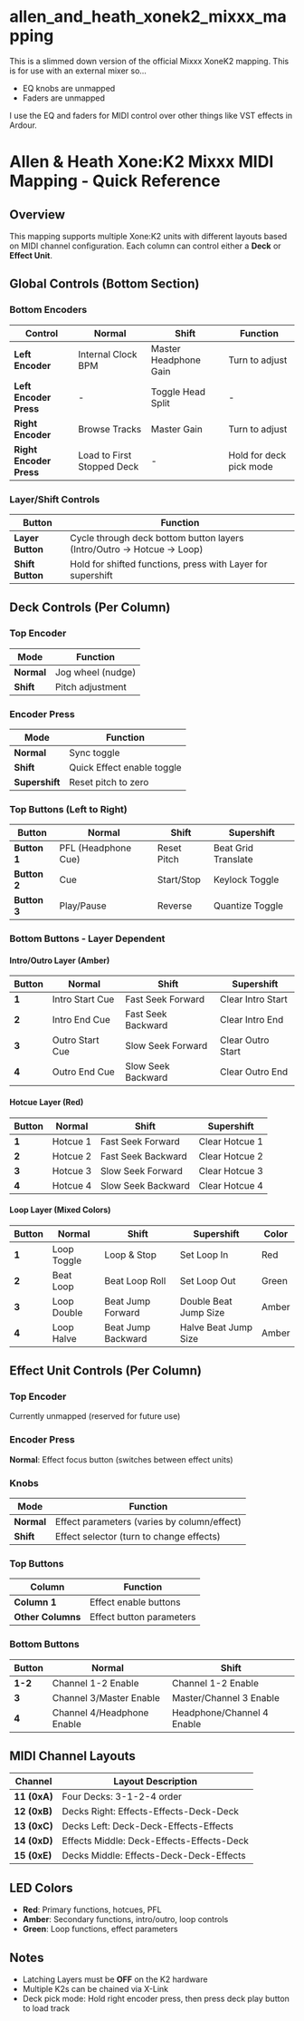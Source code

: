 # allen_and_heath_xonek2_mixxx_mapping

This is a slimmed down version of the official Mixxx XoneK2 mapping. This is for use with an external mixer so...

- EQ knobs are unmapped
- Faders are unmapped

I use the EQ and faders for MIDI control over other things like VST effects in Ardour.

# Allen & Heath Xone:K2 Mixxx MIDI Mapping - Quick Reference

## Overview
This mapping supports multiple Xone:K2 units with different layouts based on MIDI channel configuration. Each column can control either a **Deck** or **Effect Unit**.

## Global Controls (Bottom Section)

### Bottom Encoders
| Control | Normal | Shift | Function |
|---------|--------|-------|----------|
| **Left Encoder** | Internal Clock BPM | Master Headphone Gain | Turn to adjust |
| **Left Encoder Press** | - | Toggle Head Split | - |
| **Right Encoder** | Browse Tracks | Master Gain | Turn to adjust |
| **Right Encoder Press** | Load to First Stopped Deck | - | Hold for deck pick mode |

### Layer/Shift Controls
| Button | Function |
|--------|----------|
| **Layer Button** | Cycle through deck bottom button layers (Intro/Outro → Hotcue → Loop) |
| **Shift Button** | Hold for shifted functions, press with Layer for supershift |

## Deck Controls (Per Column)

### Top Encoder
| Mode | Function |
|------|----------|
| **Normal** | Jog wheel (nudge) |
| **Shift** | Pitch adjustment |

### Encoder Press
| Mode | Function |
|------|----------|
| **Normal** | Sync toggle |
| **Shift** | Quick Effect enable toggle |
| **Supershift** | Reset pitch to zero |

### Top Buttons (Left to Right)
| Button | Normal | Shift | Supershift |
|--------|--------|-------|------------|
| **Button 1** | PFL (Headphone Cue) | Reset Pitch | Beat Grid Translate |
| **Button 2** | Cue | Start/Stop | Keylock Toggle |
| **Button 3** | Play/Pause | Reverse | Quantize Toggle |

### Bottom Buttons - Layer Dependent

#### Intro/Outro Layer (Amber)
| Button | Normal | Shift | Supershift |
|--------|--------|-------|------------|
| **1** | Intro Start Cue | Fast Seek Forward | Clear Intro Start |
| **2** | Intro End Cue | Fast Seek Backward | Clear Intro End |
| **3** | Outro Start Cue | Slow Seek Forward | Clear Outro Start |
| **4** | Outro End Cue | Slow Seek Backward | Clear Outro End |

#### Hotcue Layer (Red)
| Button | Normal | Shift | Supershift |
|--------|--------|-------|------------|
| **1** | Hotcue 1 | Fast Seek Forward | Clear Hotcue 1 |
| **2** | Hotcue 2 | Fast Seek Backward | Clear Hotcue 2 |
| **3** | Hotcue 3 | Slow Seek Forward | Clear Hotcue 3 |
| **4** | Hotcue 4 | Slow Seek Backward | Clear Hotcue 4 |

#### Loop Layer (Mixed Colors)
| Button | Normal | Shift | Supershift | Color |
|--------|--------|-------|------------|-------|
| **1** | Loop Toggle | Loop & Stop | Set Loop In | Red |
| **2** | Beat Loop | Beat Loop Roll | Set Loop Out | Green |
| **3** | Loop Double | Beat Jump Forward | Double Beat Jump Size | Amber |
| **4** | Loop Halve | Beat Jump Backward | Halve Beat Jump Size | Amber |

## Effect Unit Controls (Per Column)

### Top Encoder
Currently unmapped (reserved for future use)

### Encoder Press
**Normal**: Effect focus button (switches between effect units)

### Knobs
| Mode | Function |
|------|----------|
| **Normal** | Effect parameters (varies by column/effect) |
| **Shift** | Effect selector (turn to change effects) |

### Top Buttons
| Column | Function |
|--------|----------|
| **Column 1** | Effect enable buttons |
| **Other Columns** | Effect button parameters |

### Bottom Buttons
| Button | Normal | Shift |
|--------|--------|-------|
| **1-2** | Channel 1-2 Enable | Channel 1-2 Enable |
| **3** | Channel 3/Master Enable | Master/Channel 3 Enable |
| **4** | Channel 4/Headphone Enable | Headphone/Channel 4 Enable |

## MIDI Channel Layouts

| Channel | Layout Description |
|---------|-------------------|
| **11 (0xA)** | Four Decks: 3-1-2-4 order |
| **12 (0xB)** | Decks Right: Effects-Effects-Deck-Deck |
| **13 (0xC)** | Decks Left: Deck-Deck-Effects-Effects |
| **14 (0xD)** | Effects Middle: Deck-Effects-Effects-Deck |
| **15 (0xE)** | Decks Middle: Effects-Deck-Deck-Effects |

## LED Colors
- **Red**: Primary functions, hotcues, PFL
- **Amber**: Secondary functions, intro/outro, loop controls
- **Green**: Loop functions, effect parameters

## Notes
- Latching Layers must be **OFF** on the K2 hardware
- Multiple K2s can be chained via X-Link
- Deck pick mode: Hold right encoder press, then press deck play button to load track
